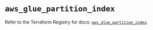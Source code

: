 # `aws_glue_partition_index`

Refer to the Terraform Registry for docs: [`aws_glue_partition_index`](https://registry.terraform.io/providers/hashicorp/aws/6.11.0/docs/resources/glue_partition_index).
